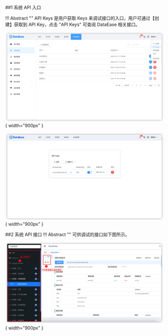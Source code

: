 ##1 系统 API 入口

!!! Abstract ""
    API Keys 是用户获取 Keys 来调试接口的入口，用户可通过【创建】获取到 API Key，点击 "API Keys" 可查阅 DataEase 相关接口。

![组件置底_基础功能](../img/xpack/API-KEY.png){ width="900px" }

![组件置底_基础功能](../img/xpack/集成与扩展1.png){ width="900px" }

##2 系统 API 接口
!!! Abstract ""
    可供调试的接口如下图所示。

![组件置底_基础功能](../img/xpack/集成与扩展2.png){ width="900px" }